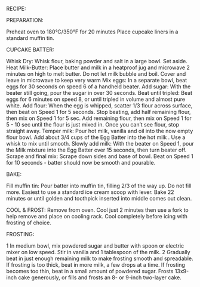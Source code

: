RECIPE:


PREPARATION:

Preheat oven to 180°C/350°F for 20 minutes 
Place cupcake liners in a standard muffin tin.


CUPCAKE BATTER:

Whisk Dry:
 Whisk flour, baking powder and salt in a large bowl. Set aside.
Heat Milk-Butter:
 Place butter and milk in a heatproof jug and microwave 2 minutes on high to melt butter. Do not let milk bubble and boil. Cover and leave in microwave to keep very warm 
Mix eggs:
 In a separate bowl, beat eggs for 30 seconds on speed 6 of a handheld beater.
Add sugar:
 With the beater still going, pour the sugar in over 30 seconds.
Beat until tripled:
 Beat eggs for 6 minutes on speed 8, or until tripled in volume and almost pure white.
Add flour:
 When the egg is whipped, scatter 1/3 flour across surface, then beat on Speed 1 for 5 seconds. Stop beating, add half remaining flour, then mix on Speed 1 for 5 sec. Add remaining flour, then mix on Speed 1 for 5 - 10 sec until the flour is just mixed in. Once you can’t see flour, stop straight away.
Temper milk:
 Pour hot milk, vanilla and oil into the now empty flour bowl. Add about 3/4 cups of the Egg Batter into the hot milk . Use a whisk to mix until smooth.
Slowly add milk:
 With the beater on Speed 1, pour the Milk mixture into the Egg Batter over 15 seconds, then turn beater off.
Scrape and final mix:
 Scrape down sides and base of bowl. Beat on Speed 1 for 10 seconds - batter should now be smooth and pourable.


BAKE:

Fill muffin tin: Pour batter into muffin tin, filling 2/3 of the way up. Do not fill more. Easiest to use a standard ice cream scoop with lever.
Bake 22 minutes or until golden and toothpick inserted into middle comes out clean.


COOL & FROST:
Remove from oven. Cool just 2 minutes then use a fork to help remove and place on cooling rack. Cool completely before icing with frosting of choice.

FROSTING:

1 In medium bowl, mix powdered sugar and butter with spoon or electric mixer on low speed. Stir in  vanilla and 1 tablespoon of the milk.
2 Gradually beat in just enough remaining milk to make frosting smooth and spreadable. If frosting is too thick, beat in more milk, a few drops at a time. If frosting becomes too thin, beat in a small amount of powdered sugar. Frosts 13x9-inch cake generously, or fills and frosts an 8- or 9-inch two-layer cake.